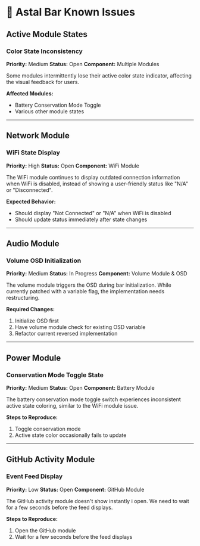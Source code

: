 # 🐛 Astal Bar Known Issues

## Active Module States
### Color State Inconsistency
**Priority:** Medium
**Status:** Open
**Component:** Multiple Modules

Some modules intermittently lose their active color state indicator, affecting the visual feedback for users.

**Affected Modules:**
- Battery Conservation Mode Toggle
- Various other module states

---

## Network Module
### WiFi State Display
**Priority:** High
**Status:** Open
**Component:** WiFi Module

The WiFi module continues to display outdated connection information when WiFi is disabled, instead of showing a user-friendly status like "N/A" or "Disconnected".

**Expected Behavior:**
- Should display "Not Connected" or "N/A" when WiFi is disabled
- Should update status immediately after state changes

---

## Audio Module
### Volume OSD Initialization
**Priority:** Medium
**Status:** In Progress
**Component:** Volume Module & OSD

The volume module triggers the OSD during bar initialization. While currently patched with a variable flag, the implementation needs restructuring.

**Required Changes:**
1. Initialize OSD first
2. Have volume module check for existing OSD variable
3. Refactor current reversed implementation

---

## Power Module
### Conservation Mode Toggle State
**Priority:** Medium
**Status:** Open
**Component:** Battery Module

The battery conservation mode toggle switch experiences inconsistent active state coloring, similar to the WiFi module issue.

**Steps to Reproduce:**
1. Toggle conservation mode
2. Active state color occasionally fails to update

---

## GitHub Activity Module
### Event Feed Display
**Priority:** Low
**Status:** Open
**Component:** GitHub Module

The GitHub activity module doesn't show instantly i open. We need to wait for a few seconds before the feed displays.

**Steps to Reproduce:**
1. Open the GitHub module
2. Wait for a few seconds before the feed displays
